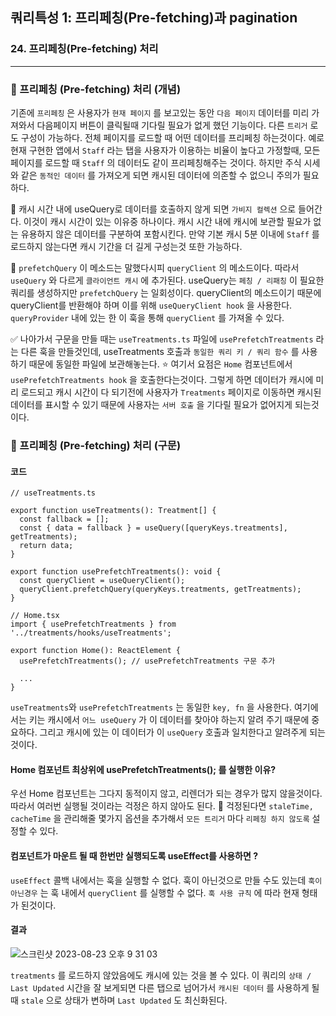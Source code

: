 ## 쿼리특성 1: 프리페칭(Pre-fetching)과 pagination
### 24. 프리페칭(Pre-fetching) 처리
---------------------------------------------

### 📌 프리페칭 (Pre-fetching) 처리 (개념)

기존에 `프리페칭` 은 사용자가 `현재 페이지` 를 보고있는 동안 `다음 페이지` 데이터를 미리 가져와서 다음페이지 버튼이 클릭될때 기다릴 필요가 없게 했던 기능이다. 
다른 `트리거` 로도 구성이 가능하다. 전체 페이지를 로드할 때 어떤 데이터를 프리페칭 하는것이다.
예로 현재 구현한 앱에서 `Staff` 라는 탭을 사용자가 이용하는 비율이 높다고 가정할때, 모든 페이지를 로드할 때 `Staff` 의 데이터도 같이 프리페칭해주는 것이다.
하지만 주식 시세와 같은 `동적인 데이터` 를 가져오게 되면 캐시된 데이터에 의존할 수 없으니 주의가 필요하다.

📍 캐시 시간 내에 useQuery로 데이터를 호출하지 않게 되면 `가비지 컬렉션` 으로 들어간다. 이것이 캐시 시간이 있는 이유중 하나이다. 캐시 시간 내에 캐시에 보관할 필요가 없는 유용하지 않은 데이터를 구분하여 포함시킨다. 만약 기본 캐시 5분 이내에 `Staff` 를 로드하지 않는다면 캐시 기간을 더 길게 구성는것 또한 가능하다.

📍 `prefetchQuery` 
이 메소드는 말했다시피 `queryClient` 의 메소드이다. 따라서 `useQuery` 와 다르게 `클라이언트 캐시` 에 추가된다. useQuery는 `페칭 / 리패칭` 이 필요한 쿼리를 생성하지만 `prefetchQuery` 는 일회성이다.
queryClient의 메소드이기 때문에 queryClient를 반환해야 하며 이를 위해 `useQueryClient hook` 을 사용한다. `queryProvider` 내에 있는 한 이 훅을 통해 `queryClient` 를 가져올 수 있다.

✅ 
나아가서 구문을 만들 때는 `useTreatments.ts` 파일에 `usePrefetchTreatments` 라는 다른 훅을 만들것인데, useTreatments 호출과 `동일한 쿼리 키 / 쿼리 함수` 를 사용하기 때문에 동일한 파일에 보관해놓는다. ⭐️ 여기서 요점은 `Home` 컴포넌트에서 `usePrefetchTreatments hook` 을 호출한다는것이다. 그렇게 하면 데이터가 캐시에 미리 로드되고 캐시 시간이 다 되기전에 사용자가 `Treatments` 페이지로 이동하면 캐시된 데이터를 표시할 수 있기 때문에 사용자는 `서버 호출` 을 기다릴 필요가 없어지게 되는것이다.


### 📌 프리페칭 (Pre-fetching) 처리 (구문)

#### 코드

```tsx
// useTreatments.ts 

export function useTreatments(): Treatment[] {
  const fallback = [];
  const { data = fallback } = useQuery([queryKeys.treatments], getTreatments);
  return data;
}

export function usePrefetchTreatments(): void {
  const queryClient = useQueryClient();
  queryClient.prefetchQuery(queryKeys.treatments, getTreatments);
}
```

```tsx
// Home.tsx
import { usePrefetchTreatments } from '../treatments/hooks/useTreatments';

export function Home(): ReactElement {
  usePrefetchTreatments(); // usePrefetchTreatments 구문 추가

  ...
}
```

`useTreatments`와 `usePrefetchTreatments` 는 동일한 `key, fn` 을 사용한다.
여기에서는 키는 캐시에서 `어느 useQuery` 가 이 데이터를 찾아야 하는지 알려 주기 때문에 중요하다.
그리고 캐시에 있는 이 데이터가 이 `useQuery` 호출과 일치한다고 알려주게 되는것이다.

#### Home 컴포넌트 최상위에 usePrefetchTreatments(); 를 실행한 이유?

우선 Home 컴포넌트는 그다지 동적이지 않고, 리렌더가 되는 경우가 많지 않을것이다.
따라서 여러번 실행될 것이라는 걱정은 하지 않아도 된다.
📍 걱정된다면 `staleTime, cacheTime` 을 관리해줄 몇가지 옵션을 추가해서 `모든 트리거` 마다 `리페칭 하지 않도록` 설정할 수 있다.

#### 컴포넌트가 마운트 될 때 한번만 실행되도록 useEffect를 사용하면 ?

`useEffect` 콜백 내에서는 훅을 실행할 수 없다.
훅이 아닌것으로 만들 수도 있는데 `훅이 아닌경우` 는 훅 내에서 `queryClient` 를 실행할 수 없다.
`훅 사용 규칙` 에 따라 현재 형태가 된것이다.

#### 결과

![스크린샷 2023-08-23 오후 9 31 03](https://github.com/chromeheartz/TIL/assets/95161113/292fe9c6-6599-4632-9f74-a27a8714e6a4)

`treatments` 를 로드하지 않았음에도 캐시에 있는 것을 볼 수 있다.
이 쿼리의 `상태 / Last Updated` 시간을 잘 보게되면 다른 탭으로 넘어가서
`캐시된 데이터` 를 사용하게 될 때 `stale` 으로 상태가 변하며 `Last Updated` 도 최신화된다.